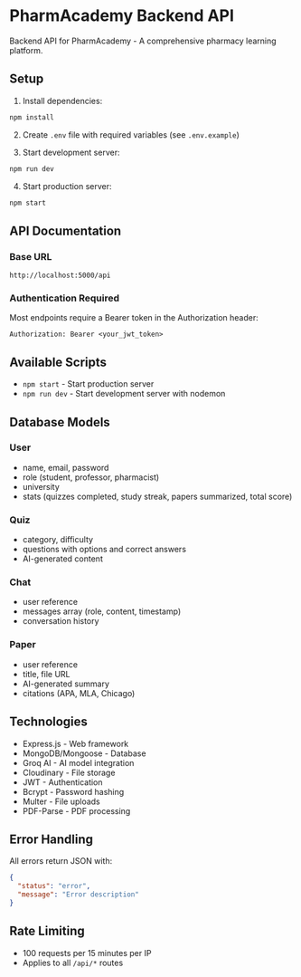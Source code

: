# PharmAcademy Backend API

Backend API for PharmAcademy - A comprehensive pharmacy learning platform.

## Setup

1. Install dependencies:
```bash
npm install
```

2. Create `.env` file with required variables (see `.env.example`)

3. Start development server:
```bash
npm run dev
```

4. Start production server:
```bash
npm start
```

## API Documentation

### Base URL
```
http://localhost:5000/api
```

### Authentication Required
Most endpoints require a Bearer token in the Authorization header:
```
Authorization: Bearer <your_jwt_token>
```

## Available Scripts

- `npm start` - Start production server
- `npm run dev` - Start development server with nodemon

## Database Models

### User
- name, email, password
- role (student, professor, pharmacist)
- university
- stats (quizzes completed, study streak, papers summarized, total score)

### Quiz
- category, difficulty
- questions with options and correct answers
- AI-generated content

### Chat
- user reference
- messages array (role, content, timestamp)
- conversation history

### Paper
- user reference
- title, file URL
- AI-generated summary
- citations (APA, MLA, Chicago)

## Technologies

- Express.js - Web framework
- MongoDB/Mongoose - Database
- Groq AI - AI model integration
- Cloudinary - File storage
- JWT - Authentication
- Bcrypt - Password hashing
- Multer - File uploads
- PDF-Parse - PDF processing

## Error Handling

All errors return JSON with:
```json
{
  "status": "error",
  "message": "Error description"
}
```

## Rate Limiting

- 100 requests per 15 minutes per IP
- Applies to all `/api/*` routes
